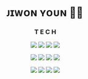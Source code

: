 &nbsp;
<h1 align='center'>ᴊɪᴡᴏɴ ʏᴏᴜɴ 🦊🐰</h2>
 
<h3 align='center'>T E C H</h2>

<p align='center'>
  <img src="https://img.shields.io/badge/JavaScript-FFCE00?style=flat-square&logo=JavaScript&logoColor=black"/>
  <img src="https://img.shields.io/badge/HTML-FFB13B?style=flat-square&logo=HTML5&logoColor=white"/>
  <img src="https://img.shields.io/badge/MongoDB-6DB33F?style=flat-square&logo=MongoDB&logoColor=white"/>
  <img src="https://img.shields.io/badge/NodeJS-339933?style=flat-square&logo=Node.JS&logoColor=white"/>
</p>
<p align='center'>
  <img src="https://img.shields.io/badge/Sequelize-52B0E7?style=flat-square&logo=Sequelize&logoColor=white"/>
  <img src="https://img.shields.io/badge/TypeScript-1679A7?style=flat-square&logo=TypeScript&logoColor=white"/>
  <img src="https://img.shields.io/badge/MySQL-3766AB?style=flat-square&logo=MySQL&logoColor=white"/>
  <img src="https://img.shields.io/badge/Docker-003B57?style=flat-square&logo=Docker&logoColor=white"/>
</p>
<p align='center'>
  <img src="https://img.shields.io/badge/GraphQL-E10098?style=flat-square&logo=GraphQL&logoColor=white"/>
  <img src="https://img.shields.io/badge/Jest-C21325?style=flat-square&logo=Jest&logoColor=white"/>
  <img src="https://img.shields.io/badge/MacOS-494949?style=flat-square&logo=Apple&logoColor=white"/>
  <img src="https://img.shields.io/badge/NestJS-000000?style=flat-square&logo=NestJS&logoColor=E0234E"/>
</p>
&nbsp;

